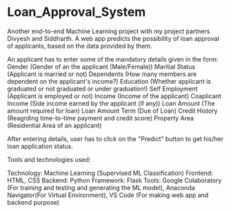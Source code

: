 # Loan_Approval_System
Another end-to-end Machine Learning project with my project partners Divyesh and Siddharth. A web app predicts the possibility of loan approval of applicants, based on the data provided by them. 

An applicant has to enter some of the mandatory details given in the form:
Gender (Gender of an the applicant (Male/Female))
Maritial Status (Applicant is married or not)
Dependents (How many members are dependent on the applicant's income?)
Education (Whether applicant is graduated or not graduated or under graduation!)
Self Employment (Applicant is employed or not)
Income (Income of the applicant)
Coaplicant Income (Side income earned by the applicant (if any))
Loan Amount (The amount required for loan)
Loan Amount Term (Due of Loan)
Credit History (Reagrding time-to-time payment and credit score)
Property Area (Residential Area of an applicant)

After entering details, user has to click on the "Predict" button to get his/her loan application status.

Tools and technologies used:

Technology: Machine Learning (Supervised ML Classification)
Frontend: HTML, CSS
Backend: Python
Framework: Flask
Tools: Google Colaboratory (For training and testing and generating the ML model), Anaconda Navigator(For Virtual Environment), VS Code (For making web app and backend purpose)
